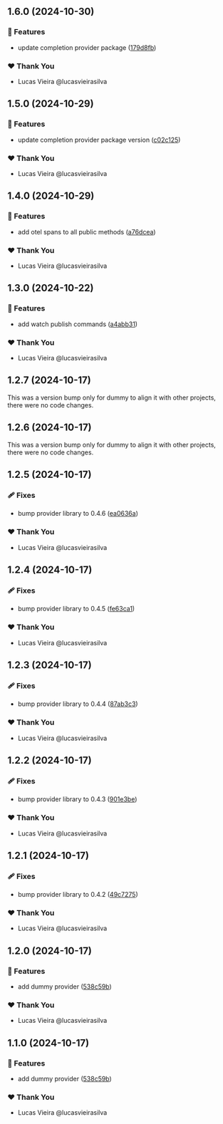 ## 1.6.0 (2024-10-30)

### 🚀 Features

- update completion provider package ([179d8fb](https://github.com/vm-x-ai/vm-x-ai-providers/commit/179d8fb))

### ❤️ Thank You

- Lucas Vieira @lucasvieirasilva

## 1.5.0 (2024-10-29)

### 🚀 Features

- update completion provider package version ([c02c125](https://github.com/vm-x-ai/vm-x-ai-providers/commit/c02c125))

### ❤️ Thank You

- Lucas Vieira @lucasvieirasilva

## 1.4.0 (2024-10-29)

### 🚀 Features

- add otel spans to all public methods ([a76dcea](https://github.com/vm-x-ai/vm-x-ai-providers/commit/a76dcea))

### ❤️ Thank You

- Lucas Vieira @lucasvieirasilva

## 1.3.0 (2024-10-22)

### 🚀 Features

- add watch publish commands ([a4abb31](https://github.com/vm-x-ai/vm-x-ai-providers/commit/a4abb31))

### ❤️ Thank You

- Lucas Vieira @lucasvieirasilva

## 1.2.7 (2024-10-17)

This was a version bump only for dummy to align it with other projects, there were no code changes.

## 1.2.6 (2024-10-17)

This was a version bump only for dummy to align it with other projects, there were no code changes.

## 1.2.5 (2024-10-17)

### 🩹 Fixes

- bump provider library to 0.4.6 ([ea0636a](https://github.com/vm-x-ai/vm-x-ai-providers/commit/ea0636a))

### ❤️ Thank You

- Lucas Vieira @lucasvieirasilva

## 1.2.4 (2024-10-17)

### 🩹 Fixes

- bump provider library to 0.4.5 ([fe63ca1](https://github.com/vm-x-ai/vm-x-ai-providers/commit/fe63ca1))

### ❤️ Thank You

- Lucas Vieira @lucasvieirasilva

## 1.2.3 (2024-10-17)

### 🩹 Fixes

- bump provider library to 0.4.4 ([87ab3c3](https://github.com/vm-x-ai/vm-x-ai-providers/commit/87ab3c3))

### ❤️ Thank You

- Lucas Vieira @lucasvieirasilva

## 1.2.2 (2024-10-17)

### 🩹 Fixes

- bump provider library to 0.4.3 ([901e3be](https://github.com/vm-x-ai/vm-x-ai-providers/commit/901e3be))

### ❤️ Thank You

- Lucas Vieira @lucasvieirasilva

## 1.2.1 (2024-10-17)

### 🩹 Fixes

- bump provider library to 0.4.2 ([49c7275](https://github.com/vm-x-ai/vm-x-ai-providers/commit/49c7275))

### ❤️ Thank You

- Lucas Vieira @lucasvieirasilva

## 1.2.0 (2024-10-17)

### 🚀 Features

- add dummy provider ([538c59b](https://github.com/vm-x-ai/vm-x-ai-providers/commit/538c59b))

### ❤️ Thank You

- Lucas Vieira @lucasvieirasilva

## 1.1.0 (2024-10-17)

### 🚀 Features

- add dummy provider ([538c59b](https://github.com/vm-x-ai/vm-x-ai-providers/commit/538c59b))

### ❤️ Thank You

- Lucas Vieira @lucasvieirasilva
